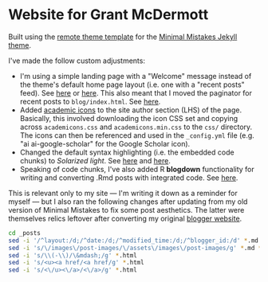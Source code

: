 # Website for Grant McDermott

Built using the [remote theme template](https://github.com/mmistakes/mm-github-pages-starter/generate) for the [Minimal Mistakes Jekyll theme](https://github.com/mmistakes/minimal-mistakes).

I've made the follow custom adjustments:

- I'm using a simple landing page with a "Welcome" message instead of the theme's default home page layout (i.e. one with a "recent posts" feed). See [here](https://github.com/mmistakes/minimal-mistakes/issues/2349) or [here](https://github.com/mmistakes/minimal-mistakes/issues/2191#issuecomment-504080616). This also meant that I moved the paginator for recent posts to `blog/index.html`. See [here](https://github.com/mmistakes/minimal-mistakes/issues/2191#issuecomment-504080616). 
- Added [academic icons](https://jpswalsh.github.io/academicons/) to the site author section (LHS) of the page. Basically, this involved downloading the icon CSS set and copying across `academicons.css` and `academicons.min.css` to the `css/` directory. The icons can then be referenced and used in the `_config.yml` file (e.g. "ai ai-google-scholar" for the Google Scholar icon).
- Changed the default syntax highlighting (i.e. the embedded code chunks) to *Solarized light*. See [here](https://mmistakes.github.io/minimal-mistakes/docs/stylesheets/#syntax-highlighting) and [here](https://github.com/mmistakes/minimal-mistakes/issues/2278). 
- Speaking of code chunks, I've also added R **blogdown** functionality for writing and converting .Rmd posts with integrated code. See [here](https://bookdown.org/yihui/blogdown/jekyll.html).

This is relevant only to my site &mdash; I'm writing it down as a reminder for myself &mdash; but I also ran the following changes after updating from my old version of Minimal Mistakes to fix some post aesthetics. The latter were themselves relics leftover after converting my original [blogger website](https://stickmanscorral.blogspot.com/).

```sh
cd _posts
sed -i '/^layout:/d;/^date:/d;/^modified_time:/d;/^blogger_id:/d' *.md *.html
sed -i 's/\/images\/post-images/\/assets\/images\/post-images/g' *.md *.html
sed -i 's/\\(-\\)/\&mdash;/g' *.html
sed -i 's/<u><a href/<a href/g' *.html
sed -i 's/<\/u><\/a>/<\/a>/g' *.html
```
